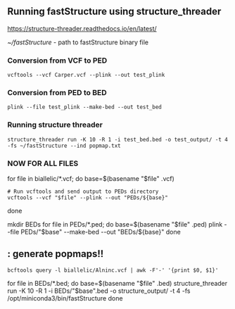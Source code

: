 
## Running fastStructure using structure_threader
https://structure-threader.readthedocs.io/en/latest/

*~/fastStructure* - path to fastStructure binary file


### Conversion from VCF to PED
```
vcftools --vcf Carper.vcf --plink --out test_plink
```
### Conversion from PED to BED
```
plink --file test_plink --make-bed --out test_bed
```
### Running structure threader 

```
structure_threader run -K 10 -R 1 -i test_bed.bed -o test_output/ -t 4 -fs ~/fastStructure --ind popmap.txt
```


### NOW FOR ALL FILES
for file in biallelic/*.vcf; do
    base=$(basename "$file" .vcf)

    # Run vcftools and send output to PEDs directory
    vcftools --vcf "$file" --plink --out "PEDs/${base}"
done



mkdir BEDs
for file in PEDs/*.ped; do
    base=$(basename "$file" .ped)
    plink --file PEDs/"$base" --make-bed --out "BEDs/${base}"
done


##
## : generate popmaps!!
```
bcftools query -l biallelic/Alninc.vcf | awk -F'-' '{print $0, $1}'

```

for file in BEDs/*.bed; do
    base=$(basename "$file" .bed)
   structure_threader run -K 10 -R 1 -i BEDs/"$base".bed -o structure_output/ -t 4 -fs /opt/miniconda3/bin/fastStructure 
done


 

